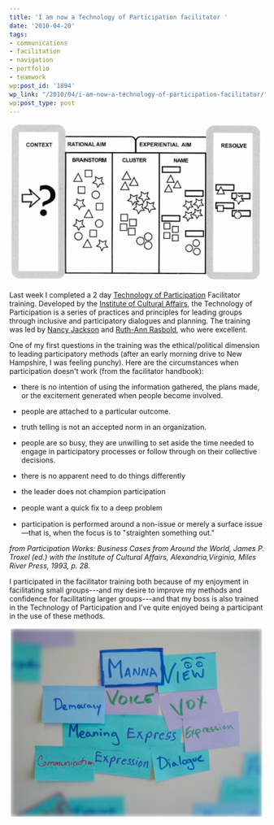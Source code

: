 ```yaml
---
title: 'I am now a Technology of Participation facilitator '
date: '2010-04-20'
tags:
- communications
- facilitation
- navigation
- portfolio
- teamwork
wp:post_id: '1894'
wp_link: "/2010/04/i-am-now-a-technology-of-participation-facilitator/"
wp:post_type: post
---
```


[ ![](2010-04-20-I-am-now-a-Technology-of-Participation-facilitator-/Consensus-Workshop-500x314.png "Consensus Workshop") ](2010-04-20-I-am-now-a-Technology-of-Participation-facilitator-/Consensus-Workshop.png)

Last week I completed a 2 day [Technology of Participation](http://www.ica-usa.org/index.php?pr=whatistop) Facilitator training. Developed by the [Institute of Cultural Affairs](http://www.ica-usa.org/index.php), the Technology of Participation is a series of practices and principles for leading groups through inclusive and participatory dialogues and planning. The training was led by [Nancy Jackson](http://www.gammybird.com/) and [Ruth-Ann Rasbold](http://www.donahue.umassp.edu/services/earlyed/headstart/staff), who were excellent.

One of my first questions in the training was the ethical/political dimension to leading participatory methods (after an early morning drive to New Hampshire, I was feeling punchy). Here are the circumstances when participation doesn't work (from the facilitator handbook):

>

>

>

>

- there is no intention of using the information gathered, the plans made, or the excitement generated when people become involved.

>

- people are attached to a particular outcome.

>

- truth telling is not an accepted norm in an organization.

>

- people are so busy, they are unwilling to set aside the time needed to engage in participatory processes or follow through on their collective decisions.

>

- there is no apparent need to do things differently

>

- the leader does not champion participation

>

- people want a quick ﬁx to a deep problem

>

- participation is performed around a non-issue or merely a surface issue—that is, when the focus is to "straighten something out."

>

>

>

_from Participation Works: Business Cases from Around the World, James P. Troxel (ed.) with the Institute of Cultural Affairs, Alexandria,Virginia, Miles River Press, 1993, p. 28._

I participated in the facilitator training both because of my enjoyment in facilitating small groups---and my desire to improve my methods and confidence for facilitating larger groups---and that my boss is also trained in the Technology of Participation and I've quite enjoyed being a participant in the use of these methods.

[ ![](2010-04-20-I-am-now-a-Technology-of-Participation-facilitator-/Manna-500x376.png "Manna") ](2010-04-20-I-am-now-a-Technology-of-Participation-facilitator-/Manna.png)
